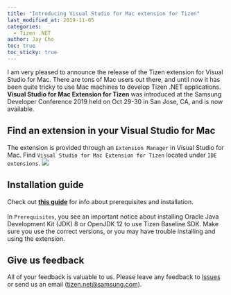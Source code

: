 ```yaml
---
title: "Introducing Visual Studio for Mac extension for Tizen"
last_modified_at: 2019-11-05
categories:
  - Tizen .NET
author: Jay Cho
toc: true
toc_sticky: true
---
```


I am very pleased to announce the release of the Tizen extension for Visual Studio for Mac.
There are tons of Mac users out there, and until now it has been quite tricky to use Mac machines to develop Tizen .NET applications.
<b>Visual Studio for Mac Extension for Tizen</b> was introduced at the Samsung Developer Conference 2019 held on Oct 29-30 in San Jose, CA, and is now available.

## Find an extension in your Visual Studio for Mac
The extension is provided through an `Extension Manager` in Visual Studio for Mac. Find `Visual Studio for Mac Extension for Tizen` located under `IDE extensions`.
![](https://developer.tizen.org/sites/default/files/images/install-extension5.png)

## Installation guide
Check out <b>[this guide](https://developer.tizen.org/development/visual-studio-mac-extension-tizen)</b> for info about prerequisites and installation.
<br/><br/>
In `Prerequisites`, you see an important notice about installing Oracle Java Development Kit (JDK) 8 or OpenJDK 12 to use Tizen Baseline SDK. Make sure you use the correct versions, or you may have trouble installing and using the extension.

## Give us feedback
All of your feedback is valuable to us. Please leave any feedback to [Issues](https://github.com/samsung/Tizen.NET/issues) or send us an email (tizen.net@samsung.com).
